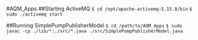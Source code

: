 #AQM_Apps
##Starting ActiveMQ
`$ cd /opt/apache-activemq-5.15.8/bin`
`$ sudo ./activemq start`

##Running SimplePumpPublisherModel
`$ cd /path/to/AQM_Apps`
`$ sudo javac -cp ./lib/*:./src/*.java ./src/SimplePumpPublisherModel.java`
